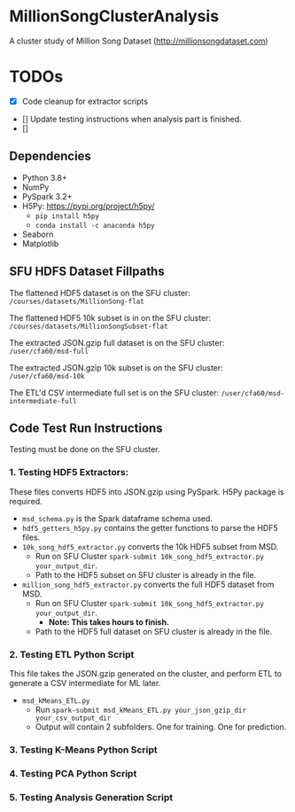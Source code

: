 # MillionSongClusterAnalysis

A cluster study of Million Song Dataset (http://millionsongdataset.com)

# TODOs
- [x] Code cleanup for extractor scripts
- [] Update testing instructions when analysis part is finished.
- [] 

## Dependencies

* Python 3.8+
* NumPy
* PySpark 3.2+
* H5Py: https://pypi.org/project/h5py/ 
    - `pip install h5py`
    - `conda install -c anaconda h5py` 
* Seaborn
* Matplotlib


## SFU HDFS Dataset Fillpaths

The flattened HDF5 dataset is on the SFU cluster: `/courses/datasets/MillionSong-flat`

The flattened HDF5 10k subset is in on the SFU cluster: `/courses/datasets/MillionSongSubset-flat`

The extracted JSON.gzip full dataset is on the SFU cluster: `/user/cfa60/msd-full`

The extracted JSON.gzip 10k subset is on the SFU cluster: `/user/cfa60/msd-10k`

The ETL'd CSV intermediate full set is on the SFU cluster: `/user/cfa60/msd-intermediate-full`

## Code Test Run Instructions

Testing must be done on the SFU cluster.

### 1. Testing HDF5 Extractors:
These files converts HDF5 into JSON.gzip using PySpark. H5Py package is required.
* `msd_schema.py` is the Spark dataframe schema used.
* `hdf5_getters_h5py.py` contains the getter functions to parse the HDF5 files.
* `10k_song_hdf5_extractor.py` converts the 10k HDF5 subset from MSD.
    - Run on SFU Cluster `spark-submit 10k_song_hdf5_extractor.py your_output_dir`.
    - Path to the HDF5 subset on SFU cluster is already in the file.
* `million_song_hdf5_extractor.py` converts the full HDF5 dataset from MSD.
    - Run on SFU Cluster `spark-submit 10k_song_hdf5_extractor.py your_output_dir`. 
        - **Note: This takes hours to finish.**
    - Path to the HDF5 full dataset on SFU cluster is already in the file.


### 2. Testing ETL Python Script
This file takes the JSON.gzip generated on the cluster, and perform ETL to generate a CSV intermediate for ML later.
* `msd_kMeans_ETL.py`
    - Run `spark-submit msd_kMeans_ETL.py your_json_gzip_dir your_csv_output_dir`
    - Output will contain 2 subfolders. One for training. One for prediction.

### 3. Testing K-Means Python Script

### 4. Testing PCA Python Script


### 5. Testing Analysis Generation Script
